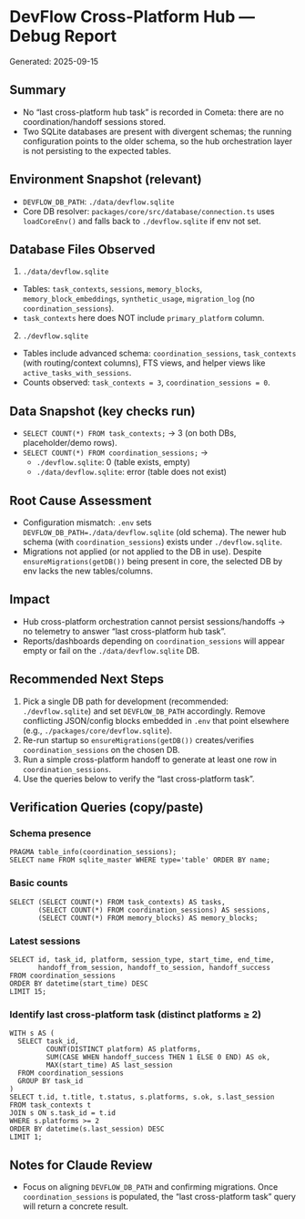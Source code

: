 # DevFlow Cross-Platform Hub — Debug Report

Generated: 2025-09-15

## Summary
- No “last cross-platform hub task” is recorded in Cometa: there are no coordination/handoff sessions stored.
- Two SQLite databases are present with divergent schemas; the running configuration points to the older schema, so the hub orchestration layer is not persisting to the expected tables.

## Environment Snapshot (relevant)
- `DEVFLOW_DB_PATH`: `./data/devflow.sqlite`
- Core DB resolver: `packages/core/src/database/connection.ts` uses `loadCoreEnv()` and falls back to `./devflow.sqlite` if env not set.

## Database Files Observed
1) `./data/devflow.sqlite`
- Tables: `task_contexts`, `sessions`, `memory_blocks`, `memory_block_embeddings`, `synthetic_usage`, `migration_log` (no `coordination_sessions`).
- `task_contexts` here does NOT include `primary_platform` column.

2) `./devflow.sqlite`
- Tables include advanced schema: `coordination_sessions`, `task_contexts` (with routing/context columns), FTS views, and helper views like `active_tasks_with_sessions`.
- Counts observed: `task_contexts = 3`, `coordination_sessions = 0`.

## Data Snapshot (key checks run)
- `SELECT COUNT(*) FROM task_contexts;` → 3 (on both DBs, placeholder/demo rows).
- `SELECT COUNT(*) FROM coordination_sessions;` →
  - `./devflow.sqlite`: 0 (table exists, empty)
  - `./data/devflow.sqlite`: error (table does not exist)

## Root Cause Assessment
- Configuration mismatch: `.env` sets `DEVFLOW_DB_PATH=./data/devflow.sqlite` (old schema). The newer hub schema (with `coordination_sessions`) exists under `./devflow.sqlite`.
- Migrations not applied (or not applied to the DB in use). Despite `ensureMigrations(getDB())` being present in core, the selected DB by env lacks the new tables/columns.

## Impact
- Hub cross-platform orchestration cannot persist sessions/handoffs → no telemetry to answer “last cross-platform hub task”.
- Reports/dashboards depending on `coordination_sessions` will appear empty or fail on the `./data/devflow.sqlite` DB.

## Recommended Next Steps
1) Pick a single DB path for development (recommended: `./devflow.sqlite`) and set `DEVFLOW_DB_PATH` accordingly. Remove conflicting JSON/config blocks embedded in `.env` that point elsewhere (e.g., `./packages/core/devflow.sqlite`).
2) Re-run startup so `ensureMigrations(getDB())` creates/verifies `coordination_sessions` on the chosen DB.
3) Run a simple cross-platform handoff to generate at least one row in `coordination_sessions`.
4) Use the queries below to verify the “last cross-platform task”.

## Verification Queries (copy/paste)
### Schema presence
```
PRAGMA table_info(coordination_sessions);
SELECT name FROM sqlite_master WHERE type='table' ORDER BY name;
```

### Basic counts
```
SELECT (SELECT COUNT(*) FROM task_contexts) AS tasks,
       (SELECT COUNT(*) FROM coordination_sessions) AS sessions,
       (SELECT COUNT(*) FROM memory_blocks) AS memory_blocks;
```

### Latest sessions
```
SELECT id, task_id, platform, session_type, start_time, end_time,
       handoff_from_session, handoff_to_session, handoff_success
FROM coordination_sessions
ORDER BY datetime(start_time) DESC
LIMIT 15;
```

### Identify last cross-platform task (distinct platforms ≥ 2)
```
WITH s AS (
  SELECT task_id,
         COUNT(DISTINCT platform) AS platforms,
         SUM(CASE WHEN handoff_success THEN 1 ELSE 0 END) AS ok,
         MAX(start_time) AS last_session
  FROM coordination_sessions
  GROUP BY task_id
)
SELECT t.id, t.title, t.status, s.platforms, s.ok, s.last_session
FROM task_contexts t
JOIN s ON s.task_id = t.id
WHERE s.platforms >= 2
ORDER BY datetime(s.last_session) DESC
LIMIT 1;
```

## Notes for Claude Review
- Focus on aligning `DEVFLOW_DB_PATH` and confirming migrations. Once `coordination_sessions` is populated, the “last cross-platform task” query will return a concrete result.

